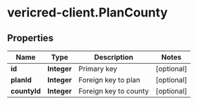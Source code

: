 # vericred-client.PlanCounty

## Properties
Name | Type | Description | Notes
------------ | ------------- | ------------- | -------------
**id** | **Integer** | Primary key | [optional] 
**planId** | **Integer** | Foreign key to plan | [optional] 
**countyId** | **Integer** | Foreign key to county | [optional] 


